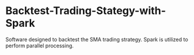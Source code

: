# Backtest-Trading-Stategy-with-Spark
Software designed to backtest the SMA trading strategy. Spark is utilized to perform parallel processing. 
